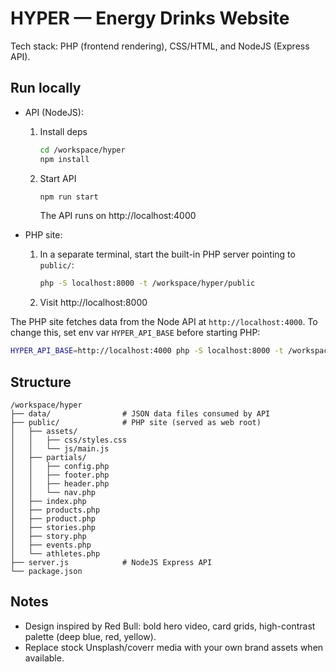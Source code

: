 # HYPER — Energy Drinks Website

Tech stack: PHP (frontend rendering), CSS/HTML, and NodeJS (Express API).

## Run locally

- API (NodeJS):
  1. Install deps
     ```bash
     cd /workspace/hyper
     npm install
     ```
  2. Start API
     ```bash
     npm run start
     ```
     The API runs on http://localhost:4000

- PHP site:
  1. In a separate terminal, start the built-in PHP server pointing to `public/`:
     ```bash
     php -S localhost:8000 -t /workspace/hyper/public
     ```
  2. Visit http://localhost:8000

The PHP site fetches data from the Node API at `http://localhost:4000`. To change this, set env var `HYPER_API_BASE` before starting PHP:

```bash
HYPER_API_BASE=http://localhost:4000 php -S localhost:8000 -t /workspace/hyper/public
```

## Structure

```
/workspace/hyper
├── data/                # JSON data files consumed by API
├── public/              # PHP site (served as web root)
│   ├── assets/
│   │   ├── css/styles.css
│   │   └── js/main.js
│   ├── partials/
│   │   ├── config.php
│   │   ├── footer.php
│   │   ├── header.php
│   │   └── nav.php
│   ├── index.php
│   ├── products.php
│   ├── product.php
│   ├── stories.php
│   ├── story.php
│   ├── events.php
│   └── athletes.php
├── server.js            # NodeJS Express API
└── package.json
```

## Notes
- Design inspired by Red Bull: bold hero video, card grids, high-contrast palette (deep blue, red, yellow).
- Replace stock Unsplash/coverr media with your own brand assets when available.